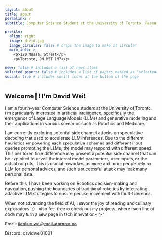 ```yaml
---
layout: about
title: about
permalink: /
subtitle: Computer Science Student at the University of Toronto, Researcher in SysNet Group. Former Researcher in MEDCVR Lab, Ex-QA Engineer at Uken Games Inc.

profile:
  align: right
  image: david.jpg
  image_circular: false # crops the image to make it circular
  more_info: >
    <p>120 Nassau Street</p>
    <p>Toronto, ON M5T 1M7</p>

news: false # includes a list of news items
selected_papers: false # includes a list of papers marked as "selected={true}"
social: true # includes social icons at the bottom of the page
---
```


## Welcome👋! I'm David Wei! 
I am a fourth-year Computer Science student at the University of Toronto. I’m particularly interested in artificial intelligence, specifically the emergence of Large Language Models (LLMs) and generative modeling and their applications in various scenarios such as Robotics and Medicare.

I am currently exploring potential side channel attacks on speculative decoding that used to accelerate LLM inferences. Due to the different heuristics empowering each speculative schemes and different input queries prompting the LLMs, the model may respond with different speed. This per token time difference may present a potential side channel that can be exploited to unveil the internal model parameters, user inputs, or the actual outputs. This is crucial nowadays as more and more people rely on LLM for personal advices, and such a successful attack may leak many personal data. 

Before this, I have been working on Robotics decision-making and navigation, pushing the boundaries of traditional robotics by integrating adaptive LLM strategies to ensure percise movement with fault-tolerence. 

When not advancing the field of AI, I savor the joy of reading and culinary explorations. :） Also feel free to check out my projects, where each line of code may turn a new page in tech innovation~ ^-^

Email: jiankun.wei@mail.utoronto.ca

Discord: davidwei01001
